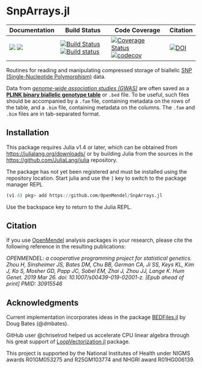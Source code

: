 # SnpArrays.jl

| **Documentation** | **Build Status** | **Code Coverage**  | **Citation**  |
|-------------------|------------------|--------------------|--------------------|
| [![](https://img.shields.io/badge/docs-latest-blue.svg)](https://OpenMendel.github.io/SnpArrays.jl/latest) [![](https://img.shields.io/badge/docs-stable-blue.svg)](https://OpenMendel.github.io/SnpArrays.jl/stable) | [![Build Status](https://travis-ci.org/OpenMendel/SnpArrays.jl.svg?branch=master)](https://travis-ci.org/OpenMendel/SnpArrays.jl) [![Build status](https://ci.appveyor.com/api/projects/status/wvaqu7i3ty2gk377/branch/master?svg=true)](https://ci.appveyor.com/project/Hua-Zhou/snparrays-jl-qavxa/branch/master) | [![Coverage Status](https://coveralls.io/repos/github/OpenMendel/SnpArrays.jl/badge.svg?branch=master)](https://coveralls.io/github/OpenMendel/SnpArrays.jl?branch=master) [![codecov](https://codecov.io/gh/OpenMendel/SnpArrays.jl/branch/master/graph/badge.svg)](https://codecov.io/gh/OpenMendel/SnpArrays.jl) | [![DOI](https://zenodo.org/badge/59141808.svg)](https://zenodo.org/badge/latestdoi/59141808) |

Routines for reading and manipulating compressed storage of biallelic [SNP (Single-Nucleotide Polymorphism)](https://en.wikipedia.org/wiki/Single-nucleotide_polymorphism) data.

Data from [*genome-wide association studies (GWAS)*](https://en.wikipedia.org/wiki/Genome-wide_association_study) are often saved as a [**PLINK binary biallelic genotype table**](https://www.cog-genomics.org/plink2/formats#bed) or `.bed` file.
To be useful, such files should be accompanied by a `.fam` file, containing metadata on the rows of the table, and a `.bim` file, containing metadata on the columns. The `.fam` and `.bim` files are in tab-separated format.

## Installation

This package requires Julia v1.4 or later, which can be obtained from
https://julialang.org/downloads/ or by building Julia from the sources in the
https://github.com/JuliaLang/julia repository.

The package has not yet been registered and must be installed using the repository location.
Start julia and use the `]` key to switch to the package manager REPL
```julia
(v1.4) pkg> add https://github.com/OpenMendel/SnpArrays.jl
```
Use the backspace key to return to the Julia REPL.

## Citation

If you use [OpenMendel](https://openmendel.github.io) analysis packages in your research, please cite the following reference in the resulting publications:

*OPENMENDEL: a cooperative programming project for statistical genetics. Zhou H, Sinsheimer JS, Bates DM, Chu BB, German CA, Ji SS, Keys KL, Kim J, Ko S, Mosher GD, Papp JC, Sobel EM, Zhai J, Zhou JJ, Lange K. Hum Genet. 2019 Mar 26. doi: 10.1007/s00439-019-02001-z. [Epub ahead of print] PMID: 30915546*

## Acknowledgments

Current implementation incorporates ideas in the package [BEDFiles.jl](https://github.com/dmbates/BEDFiles.jl) by Doug Bates (@dmbates).

GitHub user @chriselrod helped us accelerate CPU linear algebra through his great support of [LoopVectorization.jl](https://github.com/chriselrod/LoopVectorization.jl) package.

This project is supported by the National Institutes of Health under NIGMS awards R01GM053275 and R25GM103774 and NHGRI award R01HG006139.
